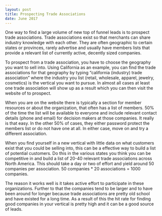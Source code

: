 ```yaml
---
layout: post
title: Prospecting Trade Associations
date: June 2017
---
```

One way to find a large volume of new top of funnel leads is to prospect trade associations. Trade associations exist so that merchants can share industry knowledge with each other. They are often geographic to certain states or provinces, rarely advertise and usually have members lists that provide a relevant list of currently active, decently sized companies.
 
To prospect from a trade association, you have to choose the geography you want to sell into. Using California as an example, you can find the trade associations for that geography by typing “california (industry) trade association” where the industry you list (retail, wholesale, apparel, jewelry, cosmetics) is the vertical you want to pursue. In almost all cases at least one trade association will show up as a result which you can then visit the website of to prospect.
 
When you are on the website there is typically a section for member resources or about the organization, that often has a list of members. 50% of the time the list will be available to everyone and include relevant contact details (phone and email) for decision makers at those companies. It really is that easy. In the other 50% of cases, they either password protect the members list or do not have one at all. In either case, move on and try a different association.
 
When you find yourself in a new vertical with little data on what customers exist that you could be selling into, this can be a effective way to build a list of potential customers. Do this in the various states you think you can be competitive in and build a list of 20-40 relevant trade associations across North America. This should take a day or two of effort and yield around 50 companies per association. 50 companies * 20 associations = 1000 companies.
 
The reason it works well is it takes active effort to participate in these organizations. Further to that the companies tend to be larger and to have been around for longer because trade associations are pretty old school and have existed for a long time. As a result of this the hit rate for finding good companies in your vertical is pretty high and it can be a good source of leads.

